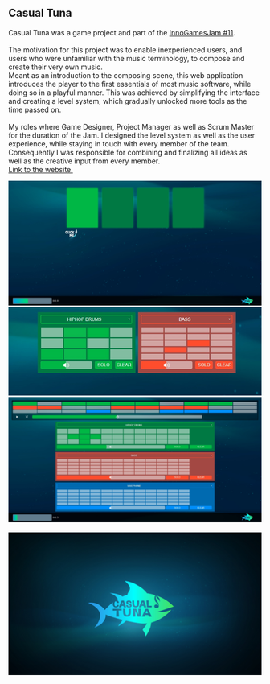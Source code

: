 <html>
    <body>
        <div id="projects_content">
            <h2>Casual Tuna</h2>
            <p id="textContent">
                Casual Tuna was a game project and part of the <a href="https://www.igjam.eu/jams/igjam-11-feat-hamburger-fern-hochschule/">InnoGamesJam #11</a>. 
                <br><br>
                The motivation for this project was to enable inexperienced users, and users who were unfamiliar with the music terminology, to compose and create their very own music. 
                <br>
                Meant as an introduction to the composing scene, this web application introduces the player to the first essentials of most music software, while doing so in a playful manner.
                This was achieved by simplifying the interface and creating a level system, which gradually unlocked more tools as the time passed on.
                <br><br>
                My roles where Game Designer, Project Manager as well as Scrum Master for the duration of the Jam. I designed the level system as well as the user experience, while staying in touch with every member of the team. Consequently I was responsible for combining and finalizing all ideas as well as the creative input from every member.
                <br><a href="https://0x0ade.github.io/casual-tuna/">Link to the website.</a>
            </p>
            <div id="contentImages">
                <img src="assets/images/CasualTuna/CasualTunaIntro.png" alt="CasualTuna Intro">
                <img src="assets/images/CasualTuna/CasualTunaBoxes.png" alt="CasualTuna Components">
                <img src="assets/images/CasualTuna/CasualTunaLateGame.png" alt="CasualTuna lategame">
            </div>
            <br>
            <div id="casualTunaImageExtra">
                <a href="https://0x0ade.github.io/casual-tuna/"><img src="assets/images/CasualTuna/CasualTunaLoad.png" alt="CasualTuna Titlescreen"></a>
            </div>
        </div>
    </body>
</html>